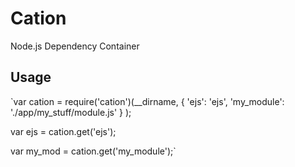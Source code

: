 Cation
======

Node.js Dependency Container

Usage
-----

`var cation = require('cation')(__dirname, { 'ejs': 'ejs', 'my_module': './app/my_stuff/module.js' } );  

var ejs = cation.get('ejs');  

var my_mod = cation.get('my_module');`